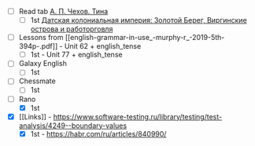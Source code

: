 * [ ] Read tab [А. П. Чехов. Тина](https://ilibrary.ru/text/4215/p.1/index.html)
	* [ ] 1st [Датская колониальная империя: Золотой Берег, Виргинские острова и работорговля](https://knife.media/danish-slavery/)
* [ ] Lessons from [[english-grammar-in-use_-murphy-r_-2019-5th-394p-.pdf]] - Unit 62 + english_tense
	* [ ] 1st - Unit 77 + english_tense
* [ ] Galaxy English
	* [ ] 1st
* [ ] Chessmate
	* [ ] 1st
* [ ] Rano
	* [x] 1st
* [x] [[Links]] - https://www.software-testing.ru/library/testing/test-analysis/4249--boundary-values
	* [x] 1st - https://habr.com/ru/articles/840990/